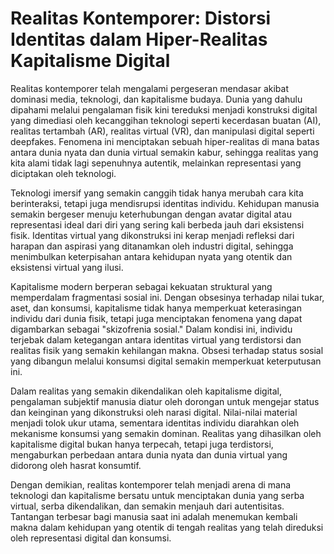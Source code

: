 # Realitas Kontemporer: Distorsi Identitas dalam Hiper-Realitas Kapitalisme Digital

Realitas kontemporer telah mengalami pergeseran mendasar akibat dominasi media, teknologi, dan kapitalisme budaya. Dunia yang dahulu dipahami melalui pengalaman fisik kini tereduksi menjadi konstruksi digital yang dimediasi oleh kecanggihan teknologi seperti kecerdasan buatan (AI), realitas tertambah (AR), realitas virtual (VR), dan manipulasi digital seperti deepfakes. Fenomena ini menciptakan sebuah hiper-realitas di mana batas antara dunia nyata dan dunia virtual semakin kabur, sehingga realitas yang kita alami tidak lagi sepenuhnya autentik, melainkan representasi yang diciptakan oleh teknologi.

Teknologi imersif yang semakin canggih tidak hanya merubah cara kita berinteraksi, tetapi juga mendisrupsi identitas individu. Kehidupan manusia semakin bergeser menuju keterhubungan dengan avatar digital atau representasi ideal dari diri yang sering kali berbeda jauh dari eksistensi fisik. Identitas virtual yang dikonstruksi ini kerap menjadi refleksi dari harapan dan aspirasi yang ditanamkan oleh industri digital, sehingga menimbulkan keterpisahan antara kehidupan nyata yang otentik dan eksistensi virtual yang ilusi.

Kapitalisme modern berperan sebagai kekuatan struktural yang memperdalam fragmentasi sosial ini. Dengan obsesinya terhadap nilai tukar, aset, dan konsumsi, kapitalisme tidak hanya memperkuat keterasingan individu dari dunia fisik, tetapi juga menciptakan fenomena yang dapat digambarkan sebagai "skizofrenia sosial." Dalam kondisi ini, individu terjebak dalam ketegangan antara identitas virtual yang terdistorsi dan realitas fisik yang semakin kehilangan makna. Obsesi terhadap status sosial yang dibangun melalui konsumsi digital semakin memperkuat keterputusan ini.

Dalam realitas yang semakin dikendalikan oleh kapitalisme digital, pengalaman subjektif manusia diatur oleh dorongan untuk mengejar status dan keinginan yang dikonstruksi oleh narasi digital. Nilai-nilai material menjadi tolok ukur utama, sementara identitas individu diarahkan oleh mekanisme konsumsi yang semakin dominan. Realitas yang dihasilkan oleh kapitalisme digital bukan hanya terpecah, tetapi juga terdistorsi, mengaburkan perbedaan antara dunia nyata dan dunia virtual yang didorong oleh hasrat konsumtif.

Dengan demikian, realitas kontemporer telah menjadi arena di mana teknologi dan kapitalisme bersatu untuk menciptakan dunia yang serba virtual, serba dikendalikan, dan semakin menjauh dari autentisitas. Tantangan terbesar bagi manusia saat ini adalah menemukan kembali makna dalam kehidupan yang otentik di tengah realitas yang telah direduksi oleh representasi digital dan konsumsi.
